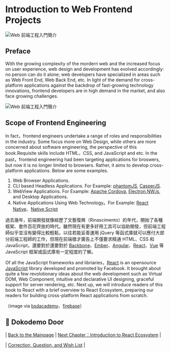 # Introduction to Web Frontend Projects

![Web 前端工程入門簡介](./images/frameworks.png "Web 前端工程入門簡介")

## Preface
With the growing complexity of the mordern web and the increased focus on user experience, web design and development has evolved accordingly: no person can do it alone; web developers have specialized in areas such as Web Front End, Web Back End, etc. In light of the demand for cross-platform applications against the backdrop of fast-growing technology innovations, frontend developers are in high demand in the market, and also face growing challenges. 

![Web 前端工程入門簡介](./images/html-css-js.png "Web 前端工程入門簡介")

## Scope of Frontend Engineering
In fact，frontend engineers undertake a range of roles and responsibilities in the industry. Some focus more on Web Design, while others are more concerned about software engineering, the perspective of this book.Requisite skills include HTML、CSS, and JavaScript and etc. In the past，frontend engineering had been targeting applications for broswers, but now it is no longer limited to browsers. Rather, it aims to develop cross-platform applications. Below are some examples.

1. Web Browser Applications.
2. CLI based Headless Applications. For Example: [phantomJS](http://phantomjs.org/), [CasperJS](http://casperjs.org/).
3. WebView Applications. For Example: [Apache Cordova](https://cordova.apache.org/), [Electron](http://electron.atom.io/),[NW.js](http://nwjs.io/), and Desktop Applications.
4. Native Applications Using Web Technology。For Example: [React Native](https://facebook.github.io/react-native/)、[Native Script](https://www.nativescript.org/)

過去幾年，前端開發就像經歷了文藝復興（Rinascimento）的年代，開始了各種框架、套件百花齊放的時代。雖然現在有更多好用工具可以協助開發，但前端工程師似乎並沒有變得比較輕鬆。以往若能妥善運用 jQuery 等函式庫就可以應付大部分前端工程師的工作，但現在前端徵才廣告上不僅要求精通 HTML、CSS 和 JavaScript，還要對於還要對於 [Backbone](http://backbonejs.org/)、[Ember](http://emberjs.com/)、[Angular](https://angularjs.org/)、[React](https://facebook.github.io/react/)、[Vue](https://vuejs.org/) 等 JavaScript 框架或函式庫有一定程度的了解。

Of all the JavaScript frameworks and libriaries，[React](https://facebook.github.io/react/) is an opensource [JavaScript](https://en.wikipedia.org/wiki/JavaScript) library developed and promoted by Facebook. It brought about quite a few revolotionary ideas about the web development such as Virtual DOM, Web Component, intuitive and declarative UI designing, graceful support for server rendering, etc. Next up, we will introduce readers of this book to React with a brief overview to React Ecosystem, preparing our readers for building cross-platform React applications from scratch.

（image via [bsdacademy](http://bsdacademy.com/wp-content/uploads/2014/10/html-css-js.png)、[firebase](https://www.firebase.com/resources/images/website/logos/frameworks.png)）

## :door: Dokodemo Door 
| [Back to the Mainpage](https://github.com/druckenclam/reactjs101/tree/en) | [Next Chapter：Introduction to React Ecosystem](https://github.com/druckenclam/reactjs101/blob/en/Ch01/react-ecosystem-introduction.md) |

| [Correction, Question, and Wish List](https://github.com/kdchang/reactjs101/issues) |

